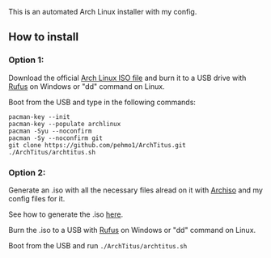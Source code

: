 This is an automated Arch Linux installer with my config.

## How to install

### Option 1:
Download the official [Arch Linux ISO file](https://archlinux.org/download) and burn it to a USB drive with [Rufus](https://rufus.ie/en/) on Windows or "dd" command on Linux.

Boot from the USB and type in the following commands:

```
pacman-key --init
pacman-key --populate archlinux
pacman -Syu --noconfirm
pacman -Sy --noconfirm git
git clone https://github.com/pehmo1/ArchTitus.git
./ArchTitus/archtitus.sh
```

### Option 2:
Generate an .iso with all the necessary files alread on it with [Archiso](https://wiki.archlinux.org/title/Archiso) and my config files for it.

See how to generate the .iso [here](https://github.com/pehmo1/archimg).

Burn the .iso to a USB with [Rufus](https://rufus.ie/en/) on Windows or "dd" command on Linux.

Boot from the USB and run ```./ArchTitus/archtitus.sh```
